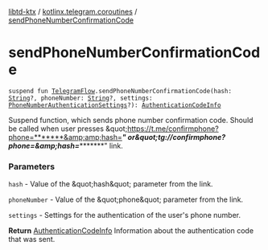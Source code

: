 [libtd-ktx](../index.md) / [kotlinx.telegram.coroutines](index.md) / [sendPhoneNumberConfirmationCode](./send-phone-number-confirmation-code.md)

# sendPhoneNumberConfirmationCode

`suspend fun `[`TelegramFlow`](../kotlinx.telegram.core/-telegram-flow/index.md)`.sendPhoneNumberConfirmationCode(hash: `[`String`](https://kotlinlang.org/api/latest/jvm/stdlib/kotlin/-string/index.html)`?, phoneNumber: `[`String`](https://kotlinlang.org/api/latest/jvm/stdlib/kotlin/-string/index.html)`?, settings: `[`PhoneNumberAuthenticationSettings`](https://tdlibx.github.io/td/docs/org/drinkless/td/libcore/telegram/TdApi/PhoneNumberAuthenticationSettings.html)`?): `[`AuthenticationCodeInfo`](https://tdlibx.github.io/td/docs/org/drinkless/td/libcore/telegram/TdApi/AuthenticationCodeInfo.html)

Suspend function, which sends phone number confirmation code. Should be called when user presses
&amp;quot;https://t.me/confirmphone?phone=*******&amp;amp;hash=**********&quot; or&amp;quot;tg://confirmphone?phone=*******&amp;amp;hash=**********&quot; link.

### Parameters

`hash` - Value of the &amp;quot;hash&amp;quot; parameter from the link.

`phoneNumber` - Value of the &amp;quot;phone&amp;quot; parameter from the link.

`settings` - Settings for the authentication of the user's phone number.

**Return**
[AuthenticationCodeInfo](https://tdlibx.github.io/td/docs/org/drinkless/td/libcore/telegram/TdApi/AuthenticationCodeInfo.html) Information about the authentication code that was sent.

